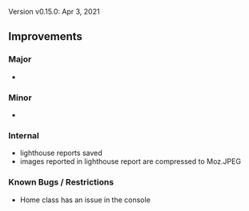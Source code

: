 Version v0.15.0: Apr 3, 2021
## Improvements

### Major
* 

### Minor
* 

### Internal
* lighthouse reports saved
* images reported in lighthouse report are compressed to Moz.JPEG

### Known Bugs / Restrictions
* Home class has an issue in the console